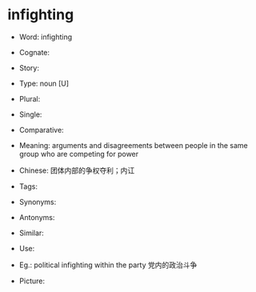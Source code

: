 # infighting

- Word: infighting
- Cognate: 
- Story: 

- Type: noun [U]
- Plural: 
- Single: 
- Comparative: 
- Meaning: arguments and disagreements between people in the same group who are competing for power
- Chinese: 团体内部的争权夺利；内讧
- Tags: 
- Synonyms: 
- Antonyms: 
- Similar: 
- Use: 
- Eg.: political infighting within the party 党内的政治斗争
- Picture: 

